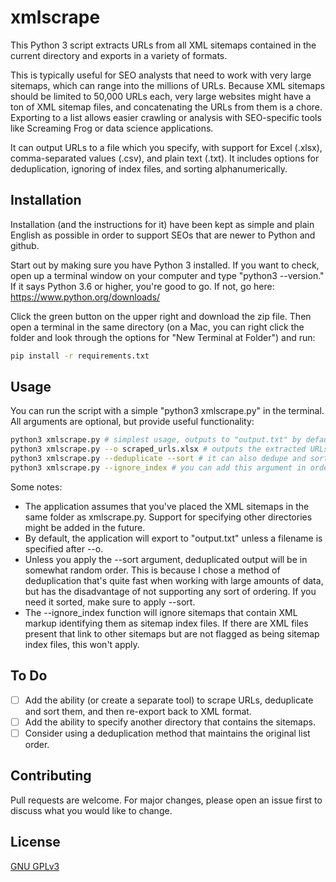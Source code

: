 # xmlscrape

This Python 3 script extracts URLs from all XML sitemaps contained in the current directory and exports in a variety of formats.

This is typically useful for SEO analysts that need to work with very large sitemaps, which can range into the millions of URLs. Because XML sitemaps should be limited to 50,000 URLs each, very large websites might have a ton of XML sitemap files, and concatenating the URLs from them is a chore. Exporting to a list allows easier crawling or analysis with SEO-specific tools like Screaming Frog or data science applications.

It can output URLs to a file which you specify, with support for Excel (.xlsx), comma-separated values (.csv), and plain text (.txt). It includes options for deduplication, ignoring of index files, and sorting alphanumerically.

## Installation

Installation (and the instructions for it) have been kept as simple and plain English as possible in order to support SEOs that are newer to Python and github.

Start out by making sure you have Python 3 installed. If you want to check, open up a terminal window on your computer and type "python3 --version." If it says Python 3.6 or higher, you're good to go. If not, go here: <https://www.python.org/downloads/>

Click the green button on the upper right and download the zip file. Then open a terminal in the same directory (on a Mac, you can right click the folder and look through the options for "New Terminal at Folder") and run:

```bash
pip install -r requirements.txt
```

## Usage

You can run the script with a simple "python3 xmlscrape.py" in the terminal. All arguments are optional, but provide useful functionality: 

```bash
python3 xmlscrape.py # simplest usage, outputs to "output.txt" by default
python3 xmlscrape.py --o scraped_urls.xlsx # outputs the extracted URLs to an Excel file
python3 xmlscrape.py --deduplicate --sort # it can also dedupe and sort before output
python3 xmlscrape.py --ignore_index # you can add this argument in order to ignore sitemap index files
```

Some notes:

* The application assumes that you've placed the XML sitemaps in the same folder as xmlscrape.py. Support for specifying other directories might be added in the future.
* By default, the application will export to "output.txt" unless a filename is specified after --o.
* Unless you apply the --sort argument, deduplicated output will be in somewhat random order. This is because I chose a method of deduplication that's quite fast when working with large amounts of data, but has the disadvantage of not supporting any sort of ordering. If you need it sorted, make sure to apply --sort.
* The --ignore_index function will ignore sitemaps that contain XML markup identifying them as sitemap index files. If there are XML files present that link to other sitemaps but are not flagged as being sitemap index files, this won't apply.  

## To Do

* [ ] Add the ability (or create a separate tool) to scrape URLs, deduplicate and sort them, and then re-export back to XML format.
* [ ] Add the ability to specify another directory that contains the sitemaps.
* [ ] Consider using a deduplication method that maintains the original list order.

## Contributing

Pull requests are welcome. For major changes, please open an issue first to discuss what you would like to change.

## License

[GNU GPLv3](https://choosealicense.com/licenses/gpl-3.0/)
